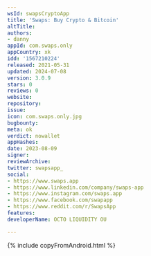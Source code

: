 ```yaml
---
wsId: swapsCryptoApp
title: 'Swaps: Buy Crypto & Bitcoin'
altTitle: 
authors:
- danny
appId: com.swaps.only
appCountry: xk
idd: '1567210224'
released: 2021-05-31
updated: 2024-07-08
version: 3.0.9
stars: 0
reviews: 0
website: 
repository: 
issue: 
icon: com.swaps.only.jpg
bugbounty: 
meta: ok
verdict: nowallet
appHashes: 
date: 2023-08-09
signer: 
reviewArchive: 
twitter: swapsapp_
social:
- https://www.swaps.app
- https://www.linkedin.com/company/swaps-app
- https://www.instagram.com/swaps.app
- https://www.facebook.com/swapapp
- https://www.reddit.com/r/SwapsApp
features: 
developerName: OCTO LIQUIDITY OU

---
```


{% include copyFromAndroid.html %}